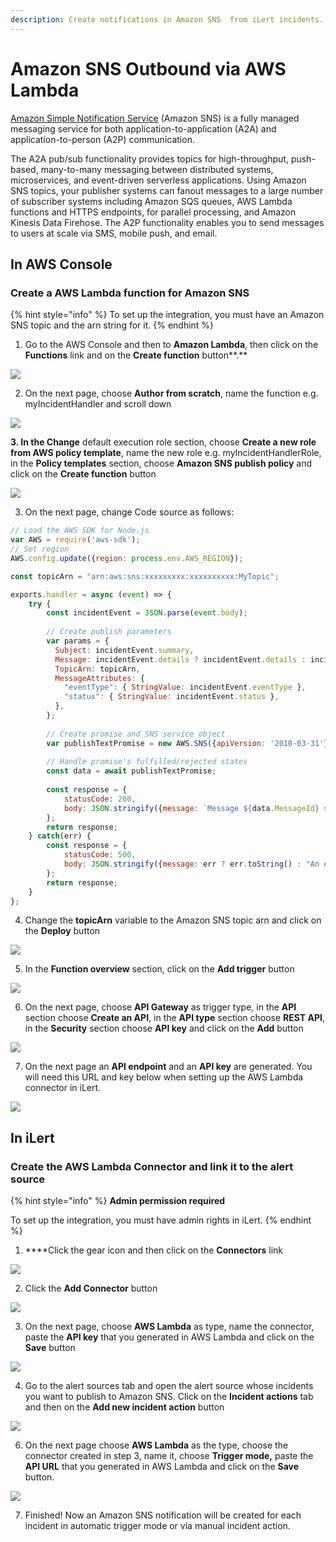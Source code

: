 ```yaml
---
description: Create notifications in Amazon SNS  from iLert incidents.
---
```


# Amazon SNS Outbound via AWS Lambda

[Amazon Simple Notification Service](https://aws.amazon.com/sns/) \(Amazon SNS\) is a fully managed messaging service for both application-to-application \(A2A\) and application-to-person \(A2P\) communication.

The A2A pub/sub functionality provides topics for high-throughput, push-based, many-to-many messaging between distributed systems, microservices, and event-driven serverless applications. Using Amazon SNS topics, your publisher systems can fanout messages to a large number of subscriber systems including Amazon SQS queues, AWS Lambda functions and HTTPS endpoints, for parallel processing, and Amazon Kinesis Data Firehose. The A2P functionality enables you to send messages to users at scale via SMS, mobile push, and email.

## In AWS Console <a id="in-aws-console"></a>

### Create a AWS Lambda function for Amazon SNS <a id="create-sns-topic-subscription"></a>

{% hint style="info" %}
To set up the integration, you must have an Amazon SNS topic and the arn string for it.
{% endhint %}

1. Go to the AWS Console and then to **Amazon Lambda**, then click on the **Functions** link and on the **Create function** button**.**

![](../../.gitbook/assets/functions_-_lambda.png)

2. On the next page, choose **Author from scratch**, name the function e.g. myIncidentHandler and scroll down

![](../../.gitbook/assets/lambda%20%281%29.png)

**3. In the Change** default execution role section, choose **Create a new role from AWS policy template**, name the new role e.g. myIncidentHandlerRole, in the **Policy templates** section, choose **Amazon SNS publish policy** and click on the **Create function** button

![](../../.gitbook/assets/lambda.png)

3. On the next page, change Code source as follows:

```javascript
// Load the AWS SDK for Node.js
var AWS = require('aws-sdk');
// Set region
AWS.config.update({region: process.env.AWS_REGION});

const topicArn = "arn:aws:sns:xxxxxxxxx:xxxxxxxxxx:MyTopic";

exports.handler = async (event) => {
    try {
        const incidentEvent = JSON.parse(event.body);
        
        // Create publish parameters
        var params = {
          Subject: incidentEvent.summary,
          Message: incidentEvent.details ? incidentEvent.details : incidentEvent.summary,
          TopicArn: topicArn,
          MessageAttributes: {
            "eventType": { StringValue: incidentEvent.eventType },
            "status": { StringValue: incidentEvent.status },
          },
        };
        
        // Create promise and SNS service object
        var publishTextPromise = new AWS.SNS({apiVersion: '2010-03-31'}).publish(params).promise();
        
        // Handle promise's fulfilled/rejected states
        const data = await publishTextPromise;
      
        const response = {
            statusCode: 200,
            body: JSON.stringify({message: `Message ${data.MessageId} sent to the topic ${params.TopicArn}`}),
        };
        return response;
    } catch(err) {
        const response = {
            statusCode: 500,
            body: JSON.stringify({message: err ? err.toString() : "An error occurred"}),
        };
        return response;
    }
};

```

4. Change the **topicArn** variable to the Amazon SNS topic arn and click on the **Deploy** button

![](../../.gitbook/assets/myincidenthandler_-_lambda%20%281%29.png)

5. In the **Function overview** section, click on the **Add trigger** button

![](../../.gitbook/assets/myincidenthandler_-_lambda%20%282%29.png)

6. On the next page, choose **API Gateway** as trigger type, in the **API** section choose **Create an API**, in the **API type** section choose **REST API**, in the **Security** section choose **API key** and click on the **Add** button

![](../../.gitbook/assets/lambda%20%283%29.png)

7. On the next page an **API endpoint** and an **API key** are generated. You will need this URL and key below when setting up the AWS Lambda connector in iLert.

![](../../.gitbook/assets/myincidenthandler_-_lambda.png)

## In iLert <a id="in-ilert"></a>

### Create the AWS Lambda Connector and link it to the alert source

{% hint style="info" %}
**Admin permission required**

To set up the integration, you must have admin rights in iLert.
{% endhint %}

1. ****Click the gear icon and then click on the **Connectors** link

![](../../.gitbook/assets/screenshot_16_03_21__15_46.png)

2. Click the **Add Connector** button

![](../../.gitbook/assets/screenshot_16_03_21__15_48.png)

3. On the next page, choose **AWS Lambda** as type, name the connector, paste the **API key** that you generated in AWS Lambda and click on the **Save** button

![](../../.gitbook/assets/ilert%20%2849%29.png)

4. Go to the alert sources tab and open the alert source whose incidents you want to publish to Amazon SNS. Click on the **Incident actions** tab and then on the **Add new incident action** button

![](../../.gitbook/assets/ilert%20%2845%29.png)

6. On the next page choose **AWS Lambda** as the type, choose the connector created in step 3, name it, choose **Trigger mode,**  paste the **API URL** that you generated in AWS Lambda and click on the **Save** button.

![](../../.gitbook/assets/ilert%20%2840%29.png)

7. Finished! Now an Amazon SNS notification will be created  for each incident in automatic trigger mode or via manual incident action.

